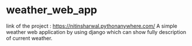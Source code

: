 # weather_web_app
link of the project : https://nitinsharwal.pythonanywhere.com/
A simple weather web application by using django which can show fully description of current weather.

